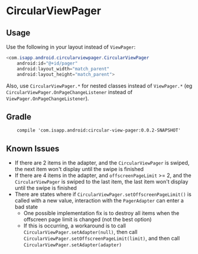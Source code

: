 # CircularViewPager

## Usage
Use the following in your layout instead of `ViewPager`:

``` java
<com.isapp.android.circularviewpager.CircularViewPager
    android:id="@+id/pager"
    android:layout_width="match_parent"
    android:layout_height="match_parent">
```

Also, use `CircularViewPager.*` for nested classes instead of `ViewPager.*` (eg `CircularViewPager.OnPageChangeListener` instead of `ViewPager.OnPageChangeListener`).

## Gradle

        compile 'com.isapp.android:circular-view-pager:0.0.2-SNAPSHOT'

## Known Issues
  - If there are 2 items in the adapter, and the `CircularViewPager` is swiped, the next item won't display until the swipe is finished
  - If there are 4 items in the adapter, and `offscreenPageLimit` >= 2, and the `CircularViewPager` is swiped to the last item, the last item won't display until the swipe is finished
  - There are states where if `CircularViewPager.setOffscreenPageLimit()` is called with a new value, interaction with the `PagerAdapter` can enter a bad state
    - One possible implementation fix is to destroy all items when the offscreen page limit is changed (not the best option)
    - If this is occurring, a workaround is to call `CircularViewPager.setAdapter(null)`, then call `CircularViewPager.setOffscreenPageLimit(limit)`, and then call `CircularViewPager.setAdapter(adapter)`

